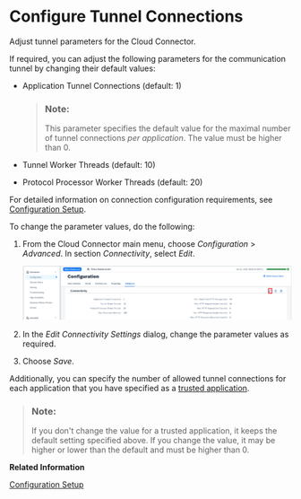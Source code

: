<!-- loio6069899a04c647768ba546fad3d88bc1 -->

# Configure Tunnel Connections

Adjust tunnel parameters for the Cloud Connector.

If required, you can adjust the following parameters for the communication tunnel by changing their default values:

-   Application Tunnel Connections \(default: 1\)

    > ### Note:  
    > This parameter specifies the default value for the maximal number of tunnel connections *per application*. The value must be higher than 0.

-   Tunnel Worker Threads \(default: 10\)

-   Protocol Processor Worker Threads \(default: 20\)

For detailed information on connection configuration requirements, see [Configuration Setup](configuration-setup-7437cd6.md).

To change the parameter values, do the following:

1.  From the Cloud Connector main menu, choose *Configuration* \> *Advanced*. In section *Connectivity*, select *Edit*.

    ![](images/SCC_Configure_Tunnel_Connections_1_a025f4b.png)

2.  In the *Edit Connectivity Settings* dialog, change the parameter values as required.
3.  Choose *Save*.

Additionally, you can specify the number of allowed tunnel connections for each application that you have specified as a [trusted application](set-up-trust-a4ee70f.md#loioa4ee70f0274248f8bbc7594179ef948d__trust_cloud_apps).

> ### Note:  
> If you don't change the value for a trusted application, it keeps the default setting specified above. If you change the value, it may be higher or lower than the default and must be higher than 0.


**Related Information**  


[Configuration Setup](configuration-setup-7437cd6.md "Choose the right connection configuration options to improve the performance of the Cloud Connector.")

